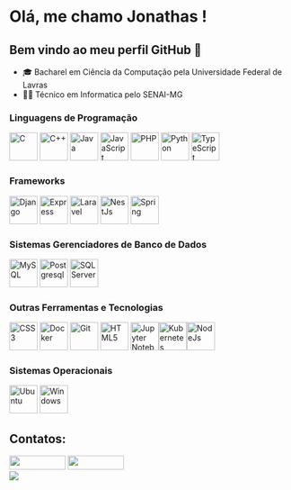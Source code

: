 
# Olá, me chamo Jonathas ! 
## Bem vindo ao meu perfil GitHub 👋

- 🎓 Bacharel em Ciência da Computação pela Universidade Federal de Lavras 
- 👨‍💻 Técnico em Informatica pelo SENAI-MG

### Linguagens de Programação

<img src="https://cdn.jsdelivr.net/gh/devicons/devicon/icons/c/c-original.svg" width="50" height="50" title="C"/> <img src="https://cdn.jsdelivr.net/gh/devicons/devicon/icons/cplusplus/cplusplus-original.svg" width="50" height="50" title="C++"/> <img src="https://cdn.jsdelivr.net/gh/devicons/devicon/icons/java/java-original.svg" width="50 " height="50" title="Java"/> <img src="https://cdn.jsdelivr.net/gh/devicons/devicon/icons/javascript/javascript-original.svg" width="50" height="50" title="JavaScript"/> <img src="https://cdn.jsdelivr.net/gh/devicons/devicon/icons/php/php-original.svg" width="50" height="50" title="PHP"/> <img src="https://cdn.jsdelivr.net/gh/devicons/devicon/icons/python/python-original.svg" width="50" height="50" title="Python"/>  <img src="https://cdn.jsdelivr.net/gh/devicons/devicon@latest/icons/typescript/typescript-original.svg" width="50" height="50" title="TypeScript"/>

### Frameworks

<img src="https://cdn.jsdelivr.net/gh/devicons/devicon@latest/icons/django/django-plain.svg"  width="50" height="50" title="Django"/> <img src="https://cdn.jsdelivr.net/gh/devicons/devicon@latest/icons/express/express-original.svg"  width="50" height="50" title="Express"/> <img src="https://cdn.jsdelivr.net/gh/devicons/devicon@latest/icons/laravel/laravel-original.svg"  width="50" height="50" title="Laravel"/> <img src="https://cdn.jsdelivr.net/gh/devicons/devicon@latest/icons/nestjs/nestjs-original.svg" title="NestJs"  width="50" height="50"/> <img src="https://cdn.jsdelivr.net/gh/devicons/devicon@latest/icons/spring/spring-original.svg" width="50" height="50" title="Spring"/>



### Sistemas Gerenciadores de Banco de Dados

<img src="https://cdn.jsdelivr.net/gh/devicons/devicon/icons/mysql/mysql-original.svg" width="50" height="50" title="MySQL"/> <img src="https://cdn.jsdelivr.net/gh/devicons/devicon/icons/postgresql/postgresql-original.svg" width="50" height="50" title="Postgresql"/> <img src="https://cdn.jsdelivr.net/gh/devicons/devicon/icons/microsoftsqlserver/microsoftsqlserver-original.svg" width="50" height="50" title="SQL Server"/>

### Outras Ferramentas e Tecnologias

<img src="https://cdn.jsdelivr.net/gh/devicons/devicon/icons/css3/css3-original.svg" width="50" height="50" title="CSS3"/> <img title="Docker" src="https://cdn.jsdelivr.net/gh/devicons/devicon/icons/docker/docker-original.svg"  width="50" height="50"/> <img title="Git" src="https://cdn.jsdelivr.net/gh/devicons/devicon/icons/git/git-original.svg" width="50" height="50"/> <img title="HTML5" src="https://cdn.jsdelivr.net/gh/devicons/devicon/icons/html5/html5-original.svg" width="50" height="50"/> <img title="Jupyter Notebook" src="https://cdn.jsdelivr.net/gh/devicons/devicon/icons/jupyter/jupyter-original-wordmark.svg" width="50" height="50"/><img title="Kubernetes" src="https://cdn.jsdelivr.net/gh/devicons/devicon/icons/kubernetes/kubernetes-original.svg" width="50" height="50"/><img title="NodeJs" src="https://cdn.jsdelivr.net/gh/devicons/devicon/icons/nodejs/nodejs-original.svg" width="50" height="50"/>
           
### Sistemas Operacionais

<img title="Ubuntu" src="https://cdn.jsdelivr.net/gh/devicons/devicon/icons/ubuntu/ubuntu-original.svg" width="50" height="50"/> <img title="Windows" src="https://cdn.jsdelivr.net/gh/devicons/devicon/icons/windows8/windows8-original.svg" width="50" height="50"/>

## Contatos:

<div>
<a href = "mailto:jonathassousasgs@gmail.com"><img src="https://img.shields.io/badge/Gmail-D14836?style=for-the-badge&logo=gmail&logoColor=white" target="_blank" width="100" height="25"></a>
<a href="https://www.linkedin.com/in/jonathas-sousa-dev" target="_blank"><img src="https://img.shields.io/badge/-LinkedIn-%230077B5?style=for-the-badge&logo=linkedin&logoColor=white" target="_blank" width="100" height="25"></a>   
</div>     


<!--<a href="https://github.com/anuraghazra/github-readme-stats">
    <img align="top" src="https://github-readme-stats.vercel.app/api?username=jonathasluis&show_icons=true&theme=github_dark&bg_color=00000000&include_all_commits=true&count_private=true&rank_icon=github"/>
</a>-->
<a href="https://github.com/anuraghazra/github-readme-stats">
    <img align="center" src="https://github-readme-stats.vercel.app/api/top-langs/?username=jonathasluis&show_icons=true&theme=github_dark&bg_color=00000000&count_private=true&layout=donut-vertical&langs_count=20&hide=blade,Shell,scss,jupyter%20notebook,Smarty,html,css"/>
</a>
